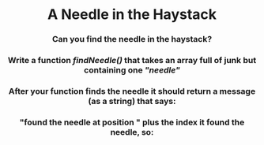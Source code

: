 <div align = "center">

# A Needle in the Haystack

</div>

<div align = "center">

<h3>Can you find the needle in the haystack?</h3>
<h3>Write a function <em>findNeedle()</em> that takes an array full of junk but containing one <em>"needle"</em></h3>
<h3>After your function finds the needle it should return a message (as a string) that says:</h3>
<h3>"found the needle at position " plus the index it found the needle, so:</h3>

</div>
